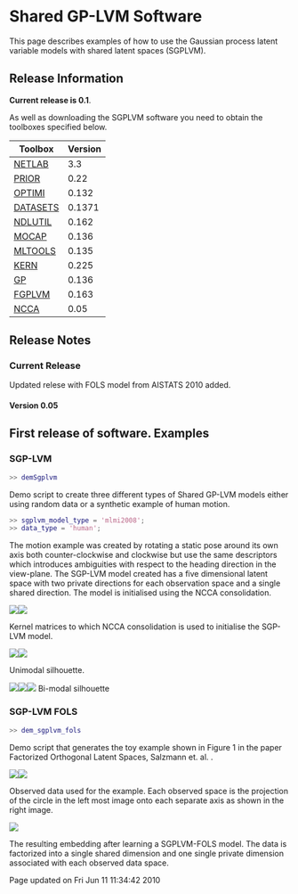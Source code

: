 Shared GP-LVM Software
======================

This page describes examples of how to use the Gaussian process latent variable models with shared latent spaces (SGPLVM).


Release Information
-------------------

**Current release is 0.1**.

As well as downloading the SGPLVM software you need to obtain the toolboxes specified below. 

| **Toolbox**                                   | **Version** |
|-----------------------------------------------|-------------|
| [NETLAB](/netlab/downloadFiles/vrs3p3)        | 3.3         |
| [PRIOR](/prior/downloadFiles/vrs0p22)         | 0.22        |
| [OPTIMI](/optimi/downloadFiles/vrs0p132)      | 0.132       |
| [DATASETS](/datasets/downloadFiles/vrs0p1371) | 0.1371      |
| [NDLUTIL](/ndlutil/downloadFiles/vrs0p162)    | 0.162       |
| [MOCAP](/mocap/downloadFiles/vrs0p136)        | 0.136       |
| [MLTOOLS](/mltools/downloadFiles/vrs0p135)    | 0.135       |
| [KERN](/kern/downloadFiles/vrs0p225)          | 0.225       |
| [GP](/gp/downloadFiles/vrs0p136)              | 0.136       |
| [FGPLVM](/fgplvm/downloadFiles/vrs0p163)      | 0.163       |
| [NCCA](/ncca/downloadFiles/vrs0p05)           | 0.05        |

Release Notes
-------------

### Current Release

Updated relese with FOLS model from AISTATS 2010 added.
#### Version 0.05

First release of software.
Examples
--------

### SGP-LVM

```matlab
>> demSgplvm
```

Demo script to create three different types of Shared GP-LVM models either using random data or a synthetic example of human motion.

```matlab
>> sgplvm_model_type = 'mlmi2008';
>> data_type = 'human';
```

The motion example was created by rotating a static pose around its own axis both counter-clockwise and clockwise but use the same descriptors which introduces ambiguities with respect to the heading direction in the view-plane. The SGP-LVM model created has a five dimensional latent space with two private directions for each observation space and a single shared direction. The model is initialised using the NCCA consolidation.

![](K_sil.png)![](K_pose.png)

Kernel matrices to which NCCA consolidation is used to initialise the SGP-LVM model.

![](latent1.png)![](mode1.png)

Unimodal silhouette.

![](latent2.png)![](mode9_top.png)![](mode9_bottom.png)
 Bi-modal silhouette

### SGP-LVM FOLS

```matlab
>> dem_sgplvm_fols
```

Demo script that generates the toy example shown in Figure 1 in the paper Factorized Orthogonal Latent Spaces, Salzmann et. al. .

![](data.png)![](observed.png)

Observed data used for the example. Each observed space is the projection of the circle in the left most image onto each separate axis as shown in the right image.

![](fols.png)

The resulting embedding after learning a SGPLVM-FOLS model. The data is factorized into a single shared dimension and one single private dimension associated with each observed data space.

Page updated on Fri Jun 11 11:34:42 2010

